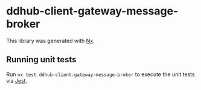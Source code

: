 # ddhub-client-gateway-message-broker

This library was generated with [Nx](https://nx.dev).

## Running unit tests

Run `nx test ddhub-client-gateway-message-broker` to execute the unit tests via [Jest](https://jestjs.io).
